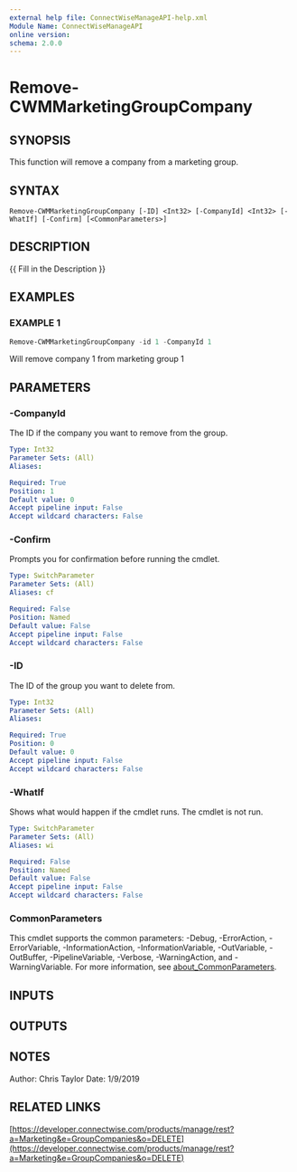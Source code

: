 ```yaml
---
external help file: ConnectWiseManageAPI-help.xml
Module Name: ConnectWiseManageAPI
online version:
schema: 2.0.0
---
```


# Remove-CWMMarketingGroupCompany

## SYNOPSIS
This function will remove a company from a marketing group.

## SYNTAX

```
Remove-CWMMarketingGroupCompany [-ID] <Int32> [-CompanyId] <Int32> [-WhatIf] [-Confirm] [<CommonParameters>]
```

## DESCRIPTION
{{ Fill in the Description }}

## EXAMPLES

### EXAMPLE 1
```powershell
Remove-CWMMarketingGroupCompany -id 1 -CompanyId 1
```

Will remove company 1 from marketing group 1

## PARAMETERS

### -CompanyId
The ID if the company you want to remove from the group.

```yaml
Type: Int32
Parameter Sets: (All)
Aliases:

Required: True
Position: 1
Default value: 0
Accept pipeline input: False
Accept wildcard characters: False
```

### -Confirm
Prompts you for confirmation before running the cmdlet.

```yaml
Type: SwitchParameter
Parameter Sets: (All)
Aliases: cf

Required: False
Position: Named
Default value: False
Accept pipeline input: False
Accept wildcard characters: False
```

### -ID
The ID of the group you want to delete from.

```yaml
Type: Int32
Parameter Sets: (All)
Aliases:

Required: True
Position: 0
Default value: 0
Accept pipeline input: False
Accept wildcard characters: False
```

### -WhatIf
Shows what would happen if the cmdlet runs.
The cmdlet is not run.

```yaml
Type: SwitchParameter
Parameter Sets: (All)
Aliases: wi

Required: False
Position: Named
Default value: False
Accept pipeline input: False
Accept wildcard characters: False
```

### CommonParameters
This cmdlet supports the common parameters: -Debug, -ErrorAction, -ErrorVariable, -InformationAction, -InformationVariable, -OutVariable, -OutBuffer, -PipelineVariable, -Verbose, -WarningAction, and -WarningVariable. For more information, see [about_CommonParameters](http://go.microsoft.com/fwlink/?LinkID=113216).

## INPUTS

## OUTPUTS

## NOTES
Author: Chris Taylor Date: 1/9/2019

## RELATED LINKS

[https://developer.connectwise.com/products/manage/rest?a=Marketing&e=GroupCompanies&o=DELETE](https://developer.connectwise.com/products/manage/rest?a=Marketing&e=GroupCompanies&o=DELETE)

